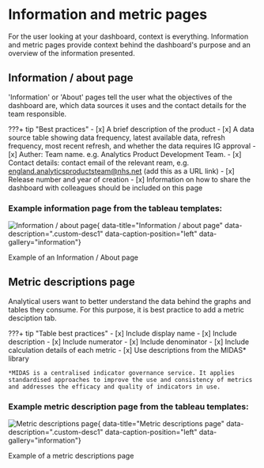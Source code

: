 # Information and metric pages

For the user looking at your dashboard, context is everything. Information and metric pages provide context behind the dashboard's purpose and an overview of the information presented.


## Information / about page

'Information' or 'About' pages tell the user what the objectives of the dashboard are, which data sources it uses and the contact details for the team responsible.

???+ tip "Best practices"
    - [x] A brief description of the product
    - [x] A data source table showing data frequency, latest available data, refresh frequency, most recent refresh, and whether the data requires IG approval
    - [x] Auther: Team name. e.g. Analytics Product Development Team.
    - [x] Contact details: contact email of the relevant ream, e.g. england.analyticsproductsteam@nhs.net (add this as a URL link)
    - [x] Release number and year of creation
    - [x] Information on how to share the dashboard with colleagues should be included on this page


### Example information page from the tableau templates:

![Information / about page](../../images/information_page.png){ data-title="Information / about page" data-description=".custom-desc1" data-caption-position="left" data-gallery="information"}
<div class="glightbox-desc custom-desc1">
Example of an Information / About page
</div>


## Metric descriptions page

Analytical users want to better understand the data behind the graphs and tables they consume. For this purpose, it is best practice to add a metric desciption tab.

???+ tip "Table best practices"
    - [x] Include display name
    - [x] Include description
    - [x] Include numerator
    - [x] Include denominator
    - [x] Include calculation details of each metric
    - [x] Use descriptions from the MIDAS* library

    *MIDAS is a centralised indicator governance service. It applies standardised approaches to improve the use and consistency of metrics and addresses the efficacy and quality of indicators in use. 


### Example metric description page from the tableau templates:

![Metric descriptions page](../../images/metrics_page.png){ data-title="Metric descriptions page" data-description=".custom-desc1" data-caption-position="left" data-gallery="information"}
<div class="glightbox-desc custom-desc1">
Example of a metric descriptions page
</div>